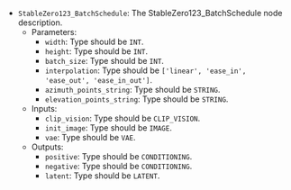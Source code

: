 - `StableZero123_BatchSchedule`: The StableZero123_BatchSchedule node description.
    - Parameters:
        - `width`: Type should be `INT`.
        - `height`: Type should be `INT`.
        - `batch_size`: Type should be `INT`.
        - `interpolation`: Type should be `['linear', 'ease_in', 'ease_out', 'ease_in_out']`.
        - `azimuth_points_string`: Type should be `STRING`.
        - `elevation_points_string`: Type should be `STRING`.
    - Inputs:
        - `clip_vision`: Type should be `CLIP_VISION`.
        - `init_image`: Type should be `IMAGE`.
        - `vae`: Type should be `VAE`.
    - Outputs:
        - `positive`: Type should be `CONDITIONING`.
        - `negative`: Type should be `CONDITIONING`.
        - `latent`: Type should be `LATENT`.
